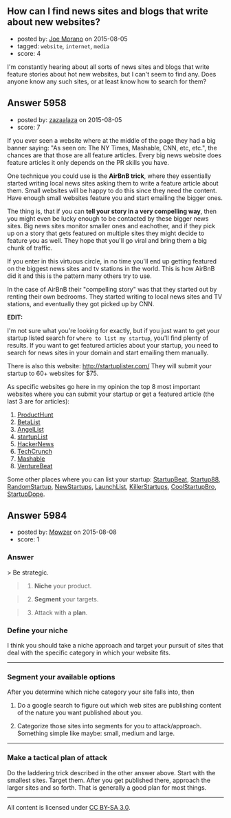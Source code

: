 ## How can I find news sites and blogs that write about new websites?

- posted by: [Joe Morano](https://stackexchange.com/users/4611476/joe-morano) on 2015-08-05
- tagged: `website`, `internet`, `media`
- score: 4

I'm constantly hearing about all sorts of news sites and blogs that write feature stories about hot new websites, but I can't seem to find any. Does anyone know any such sites, or at least know how to search for them?


## Answer 5958

- posted by: [zazaalaza](https://stackexchange.com/users/4672194/zazaalaza) on 2015-08-05
- score: 7

If you ever seen a website where at the middle of the page they had a big banner saying: "As seen on: The NY Times, Mashable, CNN, etc, etc.", the chances are that those are all feature articles. Every big news website does feature articles it only depends on the PR skills you have.

One technique you could use is the **AirBnB trick**, where they essentially started writing local news sites asking them to write a feature article about them. Small websites will be happy to do this since they need the content. Have enough small websites feature you and start emailing the bigger ones. 

The thing is, that if you can **tell your story in a very compelling way**, then you might even be lucky enough to be contacted by these bigger news sites. Big news sites monitor smaller ones and eachother, and if they pick up on a story that gets featured on multiple sites they might decide to feature you as well. They hope that you'll go viral and bring them a big chunk of traffic.

If you enter in this virtuous circle, in no time you'll end up getting featured on the biggest news sites and tv stations in the world. This is how AirBnB did it and this is the pattern many others try to use.

In the case of AirBnB their "compelling story" was that they started out by renting their own bedrooms. They started writing to local news sites and TV stations, and eventually they got picked up by CNN. 

**EDIT:**

I'm not sure what you're looking for exactly, but if you just want to get your startup listed search for `where to list my startup`, you'll find plenty of results. If you want to get featured articles about your startup, you need to search for news sites in your domain and start emailing them manually.

There is also this website: http://startuplister.com/ They will submit your startup to 60+ websites for $75.

As specific websites go here in my opinion the top 8 most important websites where you can submit your startup or get a featured article (the last 3 are for articles):

 1. [ProductHunt](http://www.producthunt.com/)
 2. [BetaList](http://betalist.com/)
 3. [AngelList](https://angel.co/companies) 
 4. [startupList](http://startupli.st/)
 5. [HackerNews](https://news.ycombinator.com/)
 6. [TechCrunch](http://techcrunch.com/)
 7. [Mashable](http://mashable.com/)
 8. [VentureBeat](http://venturebeat.com/)

Some other places where you can list your startup: [StartupBeat](http://startupbeat.com/), [Startup88](http://startup88.com/), [RandomStartup](http://www.randomstartup.org/), [NewStartups](http://www.new-startups.com/), [LaunchList](http://launchlist.co/), [KillerStartups](http://killerstartups.com/), [CoolStartupBro](http://www.coolstartupbro.com/), [StartupDope](http://startupdope.com/).


## Answer 5984

- posted by: [Mowzer](https://stackexchange.com/users/1803081/mowzer) on 2015-08-08
- score: 1

<h3>Answer</h3>
> Be strategic.

> 1. **Niche** your product.

> 2. **Segment** your targets.

> 3. Attack with a **plan**.

<h3>Define your niche</h3>

I think you should take a niche approach and target your pursuit of sites that deal with the specific category in which your website fits.

<hr>
<h3>Segment your available options</h3>

After you determine which niche category your site falls into, then

1. Do a google search to figure out which web sites are publishing content of the nature you want published about you.

2. Categorize those sites into segments for you to attack/approach. Something simple like maybe: small, medium and large.

<hr>
<h3>Make a tactical plan of attack</h3>

Do the laddering trick described in the other answer above. Start with the smallest sites. Target them. After you get published there, approach the larger sites and so forth. That is generally a good plan for most things.



---

All content is licensed under [CC BY-SA 3.0](https://creativecommons.org/licenses/by-sa/3.0/).

